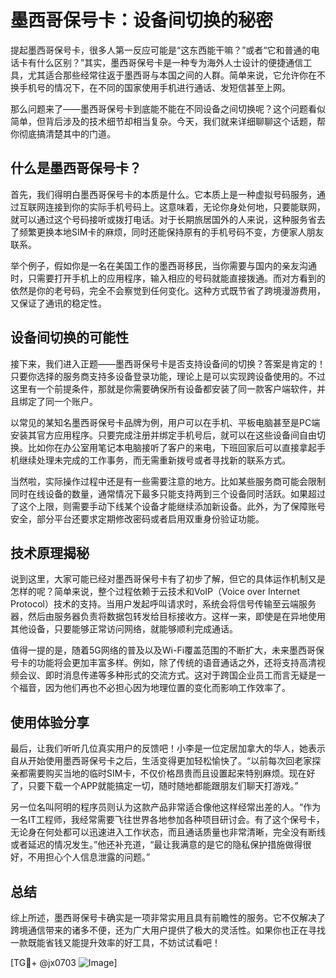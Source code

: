 # 墨西哥保号卡：设备间切换的秘密

提起墨西哥保号卡，很多人第一反应可能是“这东西能干嘛？”或者“它和普通的电话卡有什么区别？”其实，墨西哥保号卡是一种专为海外人士设计的便捷通信工具，尤其适合那些经常往返于墨西哥与本国之间的人群。简单来说，它允许你在不换手机号的情况下，在不同的国家使用手机进行通话、发短信甚至上网。

那么问题来了——墨西哥保号卡到底能不能在不同设备之间切换呢？这个问题看似简单，但背后涉及的技术细节却相当复杂。今天，我们就来详细聊聊这个话题，帮你彻底搞清楚其中的门道。

## 什么是墨西哥保号卡？

首先，我们得明白墨西哥保号卡的本质是什么。它本质上是一种虚拟号码服务，通过互联网连接到你的实际手机号码上。这意味着，无论你身处何地，只要能联网，就可以通过这个号码接听或拨打电话。对于长期旅居国外的人来说，这种服务省去了频繁更换本地SIM卡的麻烦，同时还能保持原有的手机号码不变，方便家人朋友联系。

举个例子，假如你是一名在美国工作的墨西哥移民，当你需要与国内的亲友沟通时，只需要打开手机上的应用程序，输入相应的号码就能直接拨通。而对方看到的依然是你的老号码，完全不会察觉到任何变化。这种方式既节省了跨境漫游费用，又保证了通讯的稳定性。

## 设备间切换的可能性

接下来，我们进入正题——墨西哥保号卡是否支持设备间的切换？答案是肯定的！只要你选择的服务商支持多设备登录功能，理论上是可以实现跨设备使用的。不过这里有一个前提条件，那就是你需要确保所有设备都安装了同一款客户端软件，并且绑定了同一个账户。

以常见的某知名墨西哥保号卡品牌为例，用户可以在手机、平板电脑甚至是PC端安装其官方应用程序。只要完成注册并绑定手机号后，就可以在这些设备间自由切换。比如你在办公室用笔记本电脑接听了客户的来电，下班回家后可以直接拿起手机继续处理未完成的工作事务，而无需重新拨号或者寻找新的联系方式。

当然啦，实际操作过程中还是有一些需要注意的地方。比如某些服务商可能会限制同时在线设备的数量，通常情况下最多只能支持两到三个设备同时活跃。如果超过了这个上限，则需要手动下线某个设备才能继续添加新设备。此外，为了保障账号安全，部分平台还要求定期修改密码或者启用双重身份验证功能。

## 技术原理揭秘

说到这里，大家可能已经对墨西哥保号卡有了初步了解，但它的具体运作机制又是怎样的呢？简单来说，整个过程依赖于云技术和VoIP（Voice over Internet Protocol）技术的支持。当用户发起呼叫请求时，系统会将信号传输至云端服务器，然后由服务器负责将数据包转发给目标接收方。这样一来，即使是在异地使用其他设备，只要能够正常访问网络，就能够顺利完成通话。

值得一提的是，随着5G网络的普及以及Wi-Fi覆盖范围的不断扩大，未来墨西哥保号卡的功能将会更加丰富多样。例如，除了传统的语音通话之外，还将支持高清视频会议、即时消息传递等多种形式的交流方式。这对于跨国企业员工而言无疑是一个福音，因为他们再也不必担心因为地理位置的变化而影响工作效率了。

## 使用体验分享

最后，让我们听听几位真实用户的反馈吧！小李是一位定居加拿大的华人，她表示自从开始使用墨西哥保号卡之后，生活变得更加轻松愉快了。“以前每次回老家探亲都需要购买当地的临时SIM卡，不仅价格昂贵而且设置起来特别麻烦。现在好了，只要下载一个APP就能搞定一切，随时随地都能跟朋友们聊天打游戏。”

另一位名叫阿明的程序员则认为这款产品非常适合像他这样经常出差的人。“作为一名IT工程师，我经常需要飞往世界各地参加各种项目研讨会。有了这个保号卡，无论身在何处都可以迅速进入工作状态，而且通话质量也非常清晰，完全没有断线或者延迟的情况发生。”他还补充道，“最让我满意的是它的隐私保护措施做得很好，不用担心个人信息泄露的问题。”

## 总结

综上所述，墨西哥保号卡确实是一项非常实用且具有前瞻性的服务。它不仅解决了跨境通信带来的诸多不便，还为广大用户提供了极大的灵活性。如果你也正在寻找一款既能省钱又能提升效率的好工具，不妨试试看吧！

[TG💪+ @jx0703 ![Image](https://github.com/user-attachments/assets/dbca1d08-cadb-493c-b0ec-ad6f7a83f270)]